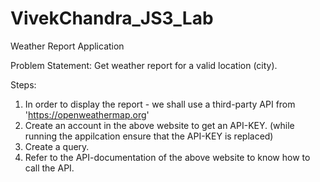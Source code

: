 # VivekChandra_JS3_Lab
Weather Report Application

Problem Statement: Get weather report for a valid location (city).

Steps:

1. In order to display the report - we shall use a third-party API from 'https://openweathermap.org'
2. Create an account in the above website to get an API-KEY. (while running the appilcation ensure that the API-KEY is replaced)
3. Create a query.
4. Refer to the API-documentation of the above website to know how to call the API.
